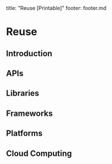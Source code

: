 <frontmatter>
title: "Reuse [Printable]"
footer: footer.md
</frontmatter>

<link rel="stylesheet" href="{{baseUrl}}/css/textbook.css">

<div class="website-content">

<div id="main">

# Reuse

## Introduction

<include src="introduction/what/unit-inParent-asFlat-print.md" boilerplate />
<include src="introduction/when/unit-inParent-asFlat-print.md" boilerplate />

## APIs

<include src="apis/what/unit-inParent-asFlat-print.md" boilerplate />
<include src="apis/designingAPIs/unit-inParent-asFlat-print.md" boilerplate />

## Libraries

<include src="libraries/what/unit-inParent-asFlat-print.md" boilerplate />
<include src="libraries/how/unit-inParent-asFlat-print.md" boilerplate />

## Frameworks

<include src="frameworks/what/unit-inParent-asFlat-print.md" boilerplate />
<include src="frameworks/frameworksVsLibraries/unit-inParent-asFlat-print.md" boilerplate />

## Platforms

<include src="platforms/what/unit-inParent-asFlat-print.md" boilerplate />

## Cloud Computing

<include src="cloudComputing/what/unit-inParent-asFlat-print.md" boilerplate />
<include src="cloudComputing/services/unit-inParent-asFlat-print.md" boilerplate />

</div>

</div>
